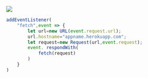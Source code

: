 ﻿[![](https://www.herokucdn.com/deploy/button.png)](https://heroku.com/deploy?template=https://github.com/soredy/Heroku-v2ray.git)

```js
addEventListener(
    "fetch",event => {
        let url=new URL(event.request.url);
        url.hostname="appname.herokuapp.com";
        let request=new Request(url,event.request);
        event. respondWith(
            fetch(request)
        )
    }
)
```